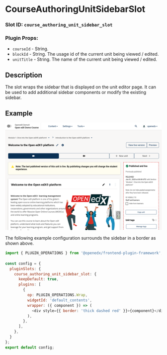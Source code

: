 # CourseAuthoringUnitSidebarSlot

### Slot ID: `course_authoring_unit_sidebar_slot`

### Plugin Props:

* `courseId` - String.
* `blockId` - String. The usage id of the current unit being viewed / edited.
* `unitTitle` - String. The name of the current unit being viewed / edited.

## Description

The slot wraps the sidebar that is displayed on the unit editor page. It can
be used to add additional sidebar components or modify the existing sidebar.

## Example

![Screenshot of the unit sidebar surrounded by border](./images/unit_sidebar_with_border.png)

The following example configuration surrounds the sidebar in a border as shown above.

```js
import { PLUGIN_OPERATIONS } from '@openedx/frontend-plugin-framework';

const config = {
  pluginSlots: {
    course_authoring_unit_sidebar_slot: {
      keepDefault: true,
      plugins: [
        {
          op: PLUGIN_OPERATIONS.Wrap,
          widgetId: 'default_contents',
          wrapper: ({ component }) => (
            <div style={{ border: 'thick dashed red' }}>{component}</div>
          ),
        },
      ],
    },
  }
};
export default config;
```
